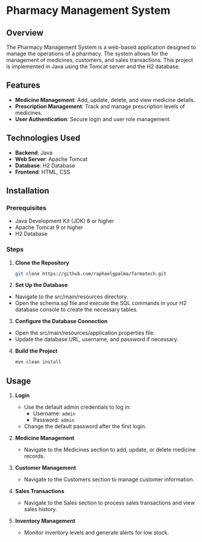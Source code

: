 # Pharmacy Management System

## Overview

The Pharmacy Management System is a web-based application designed to manage the operations of a pharmacy. The system allows for the management of medicines, customers, and sales transactions. This project is implemented in Java using the Tomcat server and the H2 database.

## Features

- **Medicine Management**: Add, update, delete, and view medicine details.
- **Prescription Management**: Track and manage prescription levels of medicines.
- **User Authentication**: Secure login and user role management.

## Technologies Used

- **Backend**: Java
- **Web Server**: Apache Tomcat
- **Database**: H2 Database
- **Frontend**: HTML, CSS

## Installation

### Prerequisites

- Java Development Kit (JDK) 8 or higher
- Apache Tomcat 9 or higher
- H2 Database

### Steps

1. **Clone the Repository**
   ```sh
   git clone https://github.com/raphaelgpalma/farmatech.git
   ```

2. **Set Up the Database**

- Navigate to the src/main/resources directory.
- Open the schema.sql file and execute the SQL commands in your H2 database console to create the necessary tables.

3. **Configure the Database Connection**

- Open the src/main/resources/application.properties file.
- Update the database URL, username, and password if necessary.

4. **Build the Project**
   ```sh
   mvn clean install
   ```

## Usage

1. **Login**
   - Use the default admin credentials to log in:
     - Username: `admin`
     - Password: `admin`
   - Change the default password after the first login.

2. **Medicine Management**
   - Navigate to the Medicines section to add, update, or delete medicine records.

3. **Customer Management**
   - Navigate to the Customers section to manage customer information.

4. **Sales Transactions**
   - Navigate to the Sales section to process sales transactions and view sales history.

5. **Inventory Management**
   - Monitor inventory levels and generate alerts for low stock.
